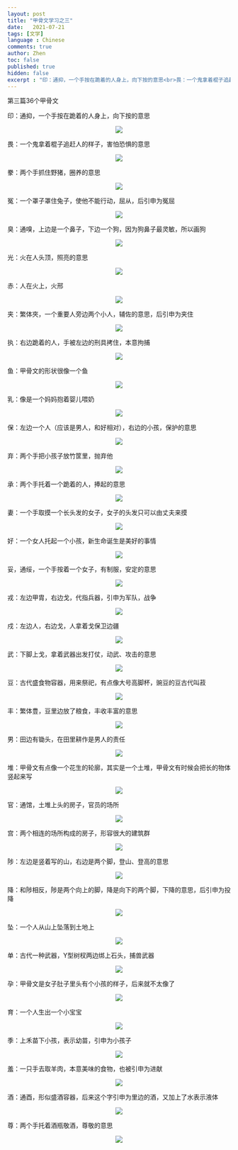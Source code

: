 ```yaml
---
layout: post
title: "甲骨文学习之三"
date:   2021-07-21
tags: [文学]
language : Chinese
comments: true
author: Zhen
toc: false
published: true
hidden: false
excerpt : "印：通抑，一个手按在跪着的人身上，向下按的意思<br>畏：一个鬼拿着棍子追赶人的样子，害怕恐惧的意思"
---
```

第三篇36个甲骨文

印：通抑，一个手按在跪着的人身上，向下按的意思
<p align="center"> <img src="{{ site.imageurl }}/甲骨文学习79.png"> </p> 
畏：一个鬼拿着棍子追赶人的样子，害怕恐惧的意思
<p align="center"> <img src="{{ site.imageurl }}/甲骨文学习80.png"> </p> 
豢：两个手抓住野猪，圈养的意思
<p align="center"> <img src="{{ site.imageurl }}/甲骨文学习81.png"> </p> 
冤：一个罩子罩住兔子，使他不能行动，屈从，后引申为冤屈
<p align="center"> <img src="{{ site.imageurl }}/甲骨文学习82.png"> </p> 
臭：通嗅，上边是一个鼻子，下边一个狗，因为狗鼻子最灵敏，所以画狗
<p align="center"> <img src="{{ site.imageurl }}/甲骨文学习83.png"> </p> 
光：火在人头顶，照亮的意思
<p align="center"> <img src="{{ site.imageurl }}/甲骨文学习84.png"> </p> 
赤：人在火上，火邢
<p align="center"> <img src="{{ site.imageurl }}/甲骨文学习85.png"> </p> 
夹：繁体夾，一个重要人旁边两个小人，辅佐的意思，后引申为夹住
<p align="center"> <img src="{{ site.imageurl }}/甲骨文学习86.png"> </p> 
执：右边跪着的人，手被左边的刑具拷住，本意拘捕
<p align="center"> <img src="{{ site.imageurl }}/甲骨文学习87.png"> </p> 
鱼：甲骨文的形状很像一个鱼
<p align="center"> <img src="{{ site.imageurl }}/甲骨文学习88.png"> </p> 
乳：像是一个妈妈抱着婴儿喂奶
<p align="center"> <img src="{{ site.imageurl }}/甲骨文学习89.png"> </p> 
保：左边一个人（应该是男人，和好相对），右边的小孩，保护的意思
<p align="center"> <img src="{{ site.imageurl }}/甲骨文学习90.png"> </p> 
弃：两个手把小孩子放竹筐里，抛弃他
<p align="center"> <img src="{{ site.imageurl }}/甲骨文学习91.png"> </p> 
承：两个手托着一个跪着的人，捧起的意思
<p align="center"> <img src="{{ site.imageurl }}/甲骨文学习92.png"> </p> 
妻：一个手取摸一个长头发的女子，女子的头发只可以由丈夫来摸
<p align="center"> <img src="{{ site.imageurl }}/甲骨文学习93.png"> </p> 
好：一个女人托起一个小孩，新生命诞生是美好的事情
<p align="center"> <img src="{{ site.imageurl }}/甲骨文学习94.png"> </p> 
妥，通绥，一个手按着一个女子，有制服，安定的意思
<p align="center"> <img src="{{ site.imageurl }}/甲骨文学习95.png"> </p> 
戎：左边甲胄，右边戈，代指兵器，引申为军队，战争
<p align="center"> <img src="{{ site.imageurl }}/甲骨文学习96.png"> </p> 
戍：左边人，右边戈，人拿着戈保卫边疆
<p align="center"> <img src="{{ site.imageurl }}/甲骨文学习97.png"> </p> 
武：下脚上戈，拿着武器出发打仗，动武、攻击的意思
<p align="center"> <img src="{{ site.imageurl }}/甲骨文学习98.png"> </p> 
豆：古代盛食物容器，用来祭祀，有点像大号高脚杯，豌豆的豆古代叫菽
<p align="center"> <img src="{{ site.imageurl }}/甲骨文学习99.png"> </p> 
丰：繁体豊，豆里边放了粮食，丰收丰富的意思
<p align="center"> <img src="{{ site.imageurl }}/甲骨文学习100.png"> </p> 
男：田边有锄头，在田里耕作是男人的责任
<p align="center"> <img src="{{ site.imageurl }}/甲骨文学习101.png"> </p> 
堆：甲骨文有点像一个花生的轮廓，其实是一个土堆，甲骨文有时候会把长的物体竖起来写
<p align="center"> <img src="{{ site.imageurl }}/甲骨文学习102.png"> </p> 
官：通馆，土堆上头的房子，官员的场所
<p align="center"> <img src="{{ site.imageurl }}/甲骨文学习103.png"> </p> 
宫：两个相连的场所构成的房子，形容很大的建筑群
<p align="center"> <img src="{{ site.imageurl }}/甲骨文学习104.png"> </p> 
陟：左边是竖着写的山，右边是两个脚，登山、登高的意思
<p align="center"> <img src="{{ site.imageurl }}/甲骨文学习105.png"> </p> 
降：和陟相反，陟是两个向上的脚，降是向下的两个脚，下降的意思，后引申为投降
<p align="center"> <img src="{{ site.imageurl }}/甲骨文学习106.png"> </p> 
坠：一个人从山上坠落到土地上
<p align="center"> <img src="{{ site.imageurl }}/甲骨文学习107.png"> </p> 
单：古代一种武器，Y型树杈两边绑上石头，捕兽武器
<p align="center"> <img src="{{ site.imageurl }}/甲骨文学习108.png"> </p> 
孕：甲骨文是女子肚子里头有个小孩的样子，后来就不太像了
<p align="center"> <img src="{{ site.imageurl }}/甲骨文学习109.png"> </p> 
育：一个人生出一个小宝宝
<p align="center"> <img src="{{ site.imageurl }}/甲骨文学习110.png"> </p> 
季：上禾苗下小孩，表示幼苗，引申为小孩子
<p align="center"> <img src="{{ site.imageurl }}/甲骨文学习111.png"> </p> 
羞：一只手去取羊肉，本意美味的食物，也被引申为进献
<p align="center"> <img src="{{ site.imageurl }}/甲骨文学习112.png"> </p> 
酒：通酉，形似盛酒容器，后来这个字引申为里边的酒，又加上了水表示液体
<p align="center"> <img src="{{ site.imageurl }}/甲骨文学习113.png"> </p> 
尊：两个手托着酒瓶敬酒，尊敬的意思
<p align="center"> <img src="{{ site.imageurl }}/甲骨文学习114.png"> </p> 






<!--stackedit_data:
eyJoaXN0b3J5IjpbLTQwODk4NDM4OF19
-->